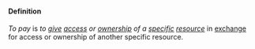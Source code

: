 #### Definition

*To pay* is *to [give](https://github.com/gcassel/Modular-Organization-Terminology/blob/master/terms/give.md) [access](https://github.com/gcassel/Modular-Organization-Terminology/blob/master/terms/access.md) or [ownership](https://github.com/gcassel/Modular-Organization-Terminology/blob/master/terms/own.md) of a [specific](https://github.com/gcassel/Modular-Organization-Terminology/blob/master/terms/specific.md) [resource](https://github.com/gcassel/Modular-Organization-Terminology/blob/master/terms/resource.md)* in [exchange](https://github.com/gcassel/Modular-Organization-Terminology/blob/master/terms/exchange.md) for access or ownership of another specific resource.
